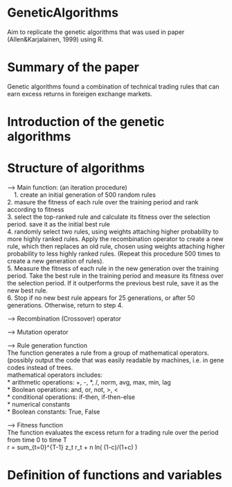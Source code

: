 # GeneticAlgorithms  
Aim to replicate the genetic algorithms that was used in paper (Allen&Karjalainen, 1999) using R.   

# Summary of the paper  
Genetic algorithms found a combination of technical trading rules that can earn excess returns in foreigen exchange markets.   

# Introduction of the genetic algorithms  

# Structure of algorithms  
--> Main function: (an iteration procedure)  
      1. create an initial generation of 500 random rules  
      2. masure the fitness of each rule over the training period and rank according to fitness   
      3. select the top-ranked rule and calculate its fitness over the selection period. save it as the initial best rule  
      4. randomly select two rules, using weights attaching higher probability to more highly ranked rules. Apply the recombination operator to create a new rule, which then replaces an old rule, chosen using weights attaching higher probability to less highly ranked rules. (Repeat this procedure 500 times to create a new generation of rules).  
      5. Measure the fitness of each rule in the new generation over the training period. Take the best rule in the training period and measure its fitness over the selection period. If it outperforms the previous best rule, save it as the new best rule.  
      6. Stop if no new best rule appears for 25 generations, or after 50 generations. Otherwise, return to step 4.  
        
        
--> Recombination (Crossover) operator  
    


--> Mutation operator  


--> Rule generation function  
    The function generates a rule from a group of mathematical operators.
    (possibly output the code that was easily readable by machines, i.e. in gene codes instead of trees.   
    mathematical operators includes:  
      * arithmetic operations: +, -, *, /, norm, avg, max, min, lag  
      * Boolean operations: and, or, not, >, <  
      * conditional operations: if-then, if-then-else  
      * numerical constants  
      * Boolean constants: True, False  

--> Fitness function  
    The function evaluates the excess return for a trading rule over the period from time 0 to time T  
    r = sum_{t=0}^{T-1} z_t r_t + n ln( (1-c)/(1+c) )  

# Definition of functions and variables  

# 

